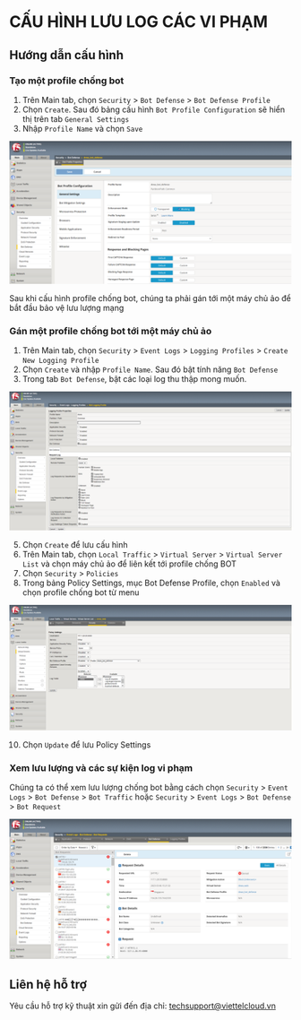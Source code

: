 # CẤU HÌNH LƯU LOG CÁC VI PHẠM

## Hướng dẫn cấu hình 

### Tạo một profile chống bot
1. Trên Main tab, chọn `Security` > `Bot Defense` > `Bot Defense Profile`
2. Chọn `Create`. Sau đó bảng cấu hình `Bot Profile Configuration` sẽ hiển thị trên tab `General Settings`
3. Nhập `Profile Name` và chọn `Save`

![](./log_vi_pham/bot_defense_profile.png)

Sau khi cấu hình profile chống bot, chúng ta phải gán tới một máy chủ ảo để bắt đầu bảo vệ lưu lượng mạng

### Gán một profile chống bot tới một máy chủ ảo
1. Trên Main tab, chọn `Security` > `Event Logs` > `Logging Profiles` > `Create New Logging Profile`
2. Chọn `Create` và nhập `Profile Name`. Sau đó bật tính năng `Bot Defense`
3. Trong tab `Bot Defense`, bật các loại log thu thập mong muốn.

![](./log_vi_pham/logging_profile.png)

5. Chọn `Create` để lưu cấu hình
6. Trên Main tab, chọn `Local Traffic` > `Virtual Server` > `Virtual Server List` và chọn máy chủ ảo để liên kết tới profile chống BOT
7. Chọn `Security` > `Policies`
8. Trong bảng Policy Settings, mục Bot Defense Profile, chọn `Enabled` và chọn profile chống bot từ menu

![](./log_vi_pham/asign_to_server.png)

10. Chọn `Update` để lưu Policy Settings

### Xem lưu lượng và các sự kiện log vi phạm

Chúng ta có thể xem lưu lượng chống bot bằng cách chọn `Security` > `Event Logs` > `Bot Defense` > `Bot Traffic` hoặc `Security` > `Event Logs` > `Bot Defense` > `Bot Request`

![](./log_vi_pham/result.png)

## Liên hệ hỗ trợ
Yêu cầu hỗ trợ kỹ thuật xin gửi đến địa chỉ: techsupport@viettelcloud.vn
